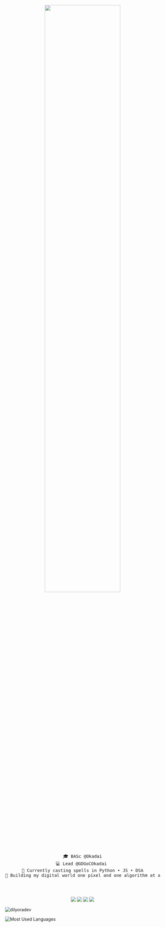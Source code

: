 <div align="center">
<img src="https://readme-typing-svg.demolab.com?font=Inconsolata&weight=500&size=50&duration=4000&pause=300&color=A7A459&center=true&vCenter=true&multiline=true&repeat=false&random=false&width=1300&height=140&lines=Hello+hello;I'm+Dilyora%2C+a+techie+and+magical+girl+wannabe+%E2%9C%A9" width="70%" />
<br><br>
<pre>
🎓 BASc @Okadai
💻 Lead @GDGoCOkadai 
🧠 Currently casting spells in Python • JS • DSA
🎨 Building my digital world one pixel and one algorithm at a time
</pre>
<br><br>
<!-- <img src="https://media1.giphy.com/media/v1.Y2lkPTc5MGI3NjExYWJhc2VveTl4ZmQ4MjdyZGN6M3RxeGhva3JqNjJ6Nno5Yml6MXF2YyZlcD12MV9pbnRlcm5hbF9naWZfYnlfaWQmY3Q9Zw/j7k6JOp8LufhXspVfu/giphy.gif" height="180" />
<br><br><br> -->
    
[![](https://img.shields.io/badge/linkedin-0a66c2)](https://www.linkedin.com/in/dilyorakhon-akramjonova-b6a449219/)
[![](https://img.shields.io/badge/kaggle-6364ff)](https://www.kaggle.com/dilyoradev)
[![](https://img.shields.io/badge/hackerrank-32CD32	)](https://www.hackerrank.com/profile/dilyoradev)
[![](https://img.shields.io/badge/instagram-ff66ab)](https://www.instagram.com/yora.akr/?next=%2F)
</div>

<p align="left"> <img src="https://komarev.com/ghpvc/?username=dilyoradev&label=Profile%20views&color=0e75b6&style=flat" alt="dilyoradev" /> </p>
<img align="left" src="https://github-readme-stats.vercel.app/api/top-langs/?username=dilyoradev&layout=compact&bg_color=eeeeee" alt="Most Used Languages">

